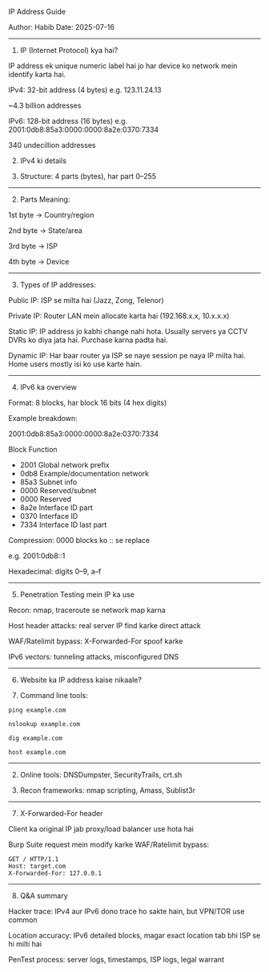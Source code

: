 IP Address Guide

Author: Habib Date: 2025-07-16


---

1. IP (Internet Protocol) kya hai?

IP address ek unique numeric label hai jo har device ko network mein identify karta hai.

IPv4: 32-bit address (4 bytes) e.g. 123.11.24.13

~4.3 billion addresses


IPv6: 128-bit address (16 bytes) e.g. 2001:0db8:85a3:0000:0000:8a2e:0370:7334

340 undecillion addresses


2. IPv4 ki details

1. Structure: 4 parts (bytes), har part 0–255

---

2. Parts Meaning:

1st byte → Country/region

2nd byte → State/area

3rd byte → ISP

4th byte → Device

---

3. Types of IP addresses:

Public IP: ISP se milta hai (Jazz, Zong, Telenor)

Private IP: Router LAN mein allocate karta hai (192.168.x.x, 10.x.x.x)

Static IP: IP address jo kabhi change nahi hota. Usually servers ya CCTV DVRs ko diya jata hai. Purchase karna padta hai.

Dynamic IP: Har baar router ya ISP se naye session pe naya IP milta hai. Home users mostly isi ko use karte hain.


---

4. IPv6 ka overview

Format: 8 blocks, har block 16 bits (4 hex digits)

Example breakdown:

2001:0db8:85a3:0000:0000:8a2e:0370:7334

Block	Function

- 2001	Global network prefix
- 0db8	Example/documentation network
- 85a3	Subnet info
- 0000	Reserved/subnet
- 0000	Reserved
- 8a2e	Interface ID part
- 0370	Interface ID
- 7334	Interface ID last part


Compression: 0000 blocks ko :: se replace

e.g. 2001:0db8::1


Hexadecimal: digits 0–9, a–f

---

5. Penetration Testing mein IP ka use

Recon: nmap, traceroute se network map karna

Host header attacks: real server IP find karke direct attack

WAF/Ratelimit bypass: X-Forwarded-For spoof karke

IPv6 vectors: tunneling attacks, misconfigured DNS

---

6. Website ka IP address kaise nikaale?

1. Command line tools:

```ping example.com```

```nslookup example.com```

```dig example.com```

```host example.com```

---

2. Online tools: DNSDumpster, SecurityTrails, crt.sh


3. Recon frameworks: nmap scripting, Amass, Sublist3r

---

7. X-Forwarded-For header

Client ka original IP jab proxy/load balancer use hota hai

Burp Suite request mein modify karke WAF/Ratelimit bypass:
```
GET / HTTP/1.1
Host: target.com
X-Forwarded-For: 127.0.0.1
```
---

8. Q&A summary

Hacker trace: IPv4 aur IPv6 dono trace ho sakte hain, but VPN/TOR use common

Location accuracy: IPv6 detailed blocks, magar exact location tab bhi ISP se hi milti hai

PenTest process: server logs, timestamps, ISP logs, legal warrant

